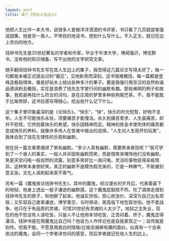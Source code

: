 ```yaml
---
layout: post
title: 读了《写在人生边上》
---
```

他把人生比作一本大书，说很多人爱做洋洋洒洒的书评家，书只看了几页就提笔强说因果。他是另一类人，不带目的地读书，想到什么写什么，不入正文，就记在边上空白的地方。

钱钟书先生是20世纪著名的学者和作家，毕业于牛津大学，博闻强识，博览群书。没有他的知识储备，写不出他的文学研究文章。

随手翻阅钱钟书先生写在其人生边上的集子，我觉得这几篇论文写得太好了，每一句都是未被正式提出过的“偏见”，见地新奇而深刻。这书很难概括，每一篇都是登峰造极般得体，像是好砧木上结出各种多汁的果子。要是我强行用空泛的自然和谐品德讽刺去概括，实在是浪费了钱先生字里行间的幽默有趣。那些阐明的例子和故事，我若是再找什么符合的词句，是在庄周的梦里多种些狗尾巴草。不，我不能耽于比喻修辞，这书后感写得随心，挖出些什么记下什么。

这个集子里印象最深的是《论快乐》。“快乐”，“快”，快乐的时光短暂，好物不坚牢。人生不可能快乐永驻，须要痛苦才能慢活。永久到痛苦里求，人生虽痛苦，却并不悲观，它终抱着快乐的希望。快乐因精神而定。精神的炼金术使肉体的痛苦都变成快乐的养料，就像许多伟人在苦难中做出的选择。“人生对人生观开的玩笑”，我体会到了钱先生理性的乐观和幽默。

他在另一篇文章里细讲了笑和幽默。“多少人真有幽默，需要笑来表现呢？”我可学到了一个骇人的事实，一般人并非因有幽默而笑，而是借笑来掩饰他们没有幽默。笑是天空闪电一般自然的流露，刻意多笑好比一直闪电，灵活的事物变得呆板怪异。这种笑本身倒好笑。真正的幽默不是模仿假充来的，它是一种脾气，不能被刻意主张。文化人讽刺起来真不客气。

另有一篇《魔鬼夜访钱钟书先生》，其中的魔鬼，经过漫长的岁月后，代表着最下的地狱，他身上透出一股子谦逊的幽默感。这个魔鬼屁股捂不热，吃了酒席走错到钱钟书先生的房子，和他聊了起来。他诚实世俗，担心炭涨价，深深为自己出名烦恼；又形容自己直率谦逊，博学善交，与时俱进，居高临下地包容世俗。他不爱战争，他只在于有品质的灵魂，可惜20世纪有灵魂的人太少了。地狱之主失业，现在的他不愁没有人请吃饭，只是人不让他用本领吃饭，正苦闷着。终于，魔鬼显得凄凉。钱钟书是在用魔鬼比自己吗？他说为人作传记也是自我表现之一；自传就是别传。但我不能，不愿意用直白的隐喻/比喻去揭掉有趣的面纱。似真有一个会来夜访的魔鬼，会同一个学者讲世间的感受，而后学者就记在他人生的边上。